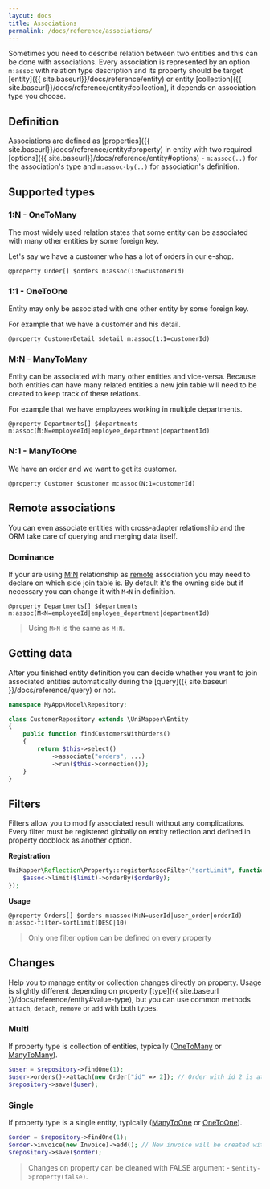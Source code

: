 ```yaml
---
layout: docs
title: Associations
permalink: /docs/reference/associations/
---
```


Sometimes you need to describe relation between two entities and this can be done with associations. Every association is represented by an option `m:assoc` with relation type description and its property should be target [entity]({{ site.baseurl}}/docs/reference/entity) or entity [collection]({{ site.baseurl}}/docs/reference/entity#collection), it depends on association type you choose.

## Definition
Associations are defined as [properties]({{ site.baseurl}}/docs/reference/entity#property) in entity with two required [options]({{ site.baseurl}}/docs/reference/entity#options) - `m:assoc(..)` for the association's type and `m:assoc-by(..)` for association's definition.

## Supported types

### 1:N - OneToMany
The most widely used relation states that some entity can be associated with many other entities by some foreign key.

Let's say we have a customer who has a lot of orders in our e-shop.

`@property Order[] $orders m:assoc(1:N=customerId)`

### 1:1 - OneToOne
Entity may only be associated with one other entity by some foreign key.

For example that we have a customer and his detail.

`@property CustomerDetail $detail m:assoc(1:1=customerId)`

### M:N - ManyToMany
Entity can be associated with many other entities and vice-versa. Because both entities can have many related entities a new join table will need to be created to keep track of these relations.

For example that we have employees working in multiple departments.

`@property Departments[] $departments m:assoc(M:N=employeeId|employee_department|departmentId)`

### N:1 - ManyToOne
We have an order and we want to get its customer.

`@property Customer $customer m:assoc(N:1=customerId)`

## Remote associations

You can even associate entities with cross-adapter relationship and the ORM take care of querying and merging data itself.

### Dominance

If your are using [M:N](#mn---manytomany) relationship as [remote](#remote-associations) association you may need to declare on which side join table is.
By default it's the owning side but if necessary you can change it with `M<N` in definition.

`@property Departments[] $departments m:assoc(M<N=employeeId|employee_department|departmentId)`

> Using `M>N` is the same as `M:N`.

## Getting data
After you finished entity definition you can decide whether you want to join associated entities automatically during the [query]({{ site.baseurl }}/docs/reference/query) or not.

~~~ php
namespace MyApp\Model\Repository;

class CustomerRepository extends \UniMapper\Entity
{
    public function findCustomersWithOrders()
    {
        return $this->select()
            ->associate("orders", ...)
            ->run($this->connection());
    }
}
~~~

## Filters
Filters allow you to modify associated result without any complications. Every filter must be registered globally on entity reflection and defined in property docblock as another option.

**Registration**

~~~ php
UniMapper\Reflection\Property::registerAssocFilter("sortLimit", function (UniMapper\Association\Multi $assoc, $orderBy = "ASC", $limit = 10) {
    $assoc->limit($limit)->orderBy($orderBy);
});
~~~

**Usage**

`@property Orders[] $orders m:assoc(M:N=userId|user_order|orderId) m:assoc-filter-sortLimit(DESC|10)`

> Only one filter option can be defined on every property

## Changes
Help you to manage entity or collection changes directly on property. Usage is slightly different depending on property [type]({{ site.baseurl }}/docs/reference/entity#value-type), but you can use common methods `attach`, `detach`, `remove` or `add` with both types.

### Multi
If property type is collection of entities, typically ([OneToMany](#n---onetomany) or [ManyToMany](#mn---manytomany)).

~~~ php
$user = $repository->findOne(1);
$user->orders()->attach(new Order["id" => 2]); // Order with id 2 is attached to user with id 1 so only one new record in join table will be added after save
$repository->save($user);
~~~

### Single
If property type is a single entity, typically ([ManyToOne](#n1---manytoone) or [OneToOne](#onetoone)).

~~~ php
$order = $repository->findOne(1);
$order->invoice(new Invoice)->add(); // New invoice will be created with relation to order with id 1 after save
$repository->save($order);
~~~

> Changes on property can be cleaned with FALSE argument - `$entity->property(false)`.

